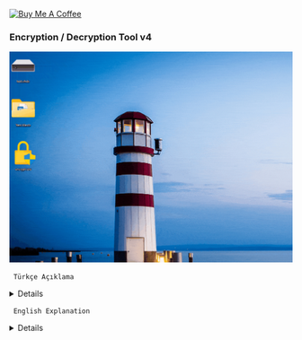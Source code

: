 <a href="https://buymeacoffee.com/abdullaherturk" target="_blank"><img src="https://cdn.buymeacoffee.com/buttons/v2/default-yellow.png" alt="Buy Me A Coffee" style="height: 60px !important;width: 217px !important;" ></a>

### Encryption / Decryption Tool v4

![sample](https://github.com/abdullah-erturk/Encryption-Decryption-Tool/blob/main/preview.gif)




     Türkçe Açıklama

<details>

### DİKKAT: v1 ile şifrelediğiniz bir dosyanın şifresini v2 - v3 - v4 ile çözemezsiniz. Önleminizi alın.


Bu program dosya şifreleme ve şifre çözme işlemlerini kolaylıkla gerçekleştirmenizi sağlar. Dosyalarınızı güvenle şifreleyebilir ve ihtiyaç duyduğunuzda şifresini çözebilirsiniz.

Virustotal Raporu:
https://www.virustotal.com/gui/file/824049eef4260912aaf7f98d9f38adef87672e96d8927e6a2de8eee4845a2962


### ÖZELLİKLER:

• AES-256 Şifreleme: Güvenli dosya şifreleme algoritması.

• Komut Satırı Kullanımı: Hızlı ve etkili işlem.

• Sağ Tık Menüsü Entegrasyonu: Dosyaları sağ tık menüsü aracılığıyla kolayca şifreleyin ya da şifrelerini çözün.

• Kullanıcıdan Alınan Parola ve Salt Değeri: Güvenliği artırır.

• Hata Yönetimi: Eksik dosya, yanlış parola veya salt gibi durumların ele alınması.

• Program taşınabilirdir, x bilgisayarında şifrelenmiş bir dosyanın/klasörün y bilgisayarında tekrardan şifresi çözülebilir.

• Şifreli dosyanın uzantısı .enc uzantısıdır.

• Şifreli klasörün uzantısı .encx uzantısıdır.


### KULLANIM:

Programın 2 tür kullanım yöntemi vardır.

#### Birinci yöntem (kurulum):
Programı çalıştırın, konsol ekranında programın kurulumu ile ilgili gelecek soruya "evet" cevabı verin.

Kurulum kısa sürede tamamlanacaktır.

Artık Windows ortamında her türlü dosya ve klasör üzerinde sağ tıkladığınızda dosyalar için 

"Dosya Şifrele" ve şifrelenmiş dosyalar için de "Dosya Şifresini Çöz"
 
ve klasörler için de 

"Klasörü Şifrele" ve şifrelenmiş dosyalar için de "Klasörü Şifresini Çöz" 

seçenekleri ile kullanabilirsiniz.

#### İkinci yöntem (sürükle-bırak-şifrele/şifre çöz):
Herhangi bir uzantıya sahip dosyayı veya klasör encrypt.exe dosyasının üzerine sürükleyip bırakın, bir konsol ekranı açılacak ve şifre ve salt değeri belirlemenizi isteyecektir.

Şifrelenmiş bir dosyanın/klasörün şifresini çözmek için .enc veya .encx uzantılı dosyayı encrypt.exe dosyasının üzerine sürükleyip bırakın ve önceden belirlediğiniz şifreyi ve salt değerini girin.


### NASIL ÇALIŞIR:

• Kullanıcıdan parola ve salt bilgilerin güvenli bir şekilde girilmesi istenir.

• Parola ve salt bilgileri kullanılarak bir AES-256 anahtarı oluşturulur.

• Dosya Şifrelenir.

• Orijinal dosyanın hash değeri hesaplanır ve dosya başına eklenir.

• AES algoritması ile dosya şifrelenir.

• Initialization Vector (IV) ve orijinal dosya uzantısı gibi bilgiler şifreli dosyanın başına eklenir.

• Yeni Dosya Oluşturulur: Şifrelenmiş dosya/klasör .enc veya .encx uzantısı ile kaydedilir ve orijinal dosya silinir.

• Şifreli dosya içeriğinde şifre ve salt bilgisi depolanmaz, sadece kullanıcının girdiği şifre ve salt bilgilerinin hash değeri depolanır.


### ÖNEMLİ NOTLAR:

Parolayı unutmanız durumunda şifreli dosyalarınızı bir daha açamazsınız. Bu nedenle parolanızı güvenli bir şekilde saklamanız önemlidir.

Program, uzantı ve boyut kısıtlaması olmaksızın her türlü dosya ve klasör şifreleyebilir. Yüksek boyutlu dosyaların/klasörlerin şifrelenme işlemi uzun sürebilir. 
5 GB'lık bir dosyanın şifreleme süresi yaklaşık 30 saniyedir. Elbette bu süre bilgisayarınızın donanım gücüne göre değişecektir.

Şifrelenmiş dosyaların orijinal uzantısı şifreleme esnasında kaybolur. Örneğin test.txt dosyasını şifrelediğinizde dosyanın yeni uzantısı .enc uzantısı ile birlite test.enc olacaktır.

Klasör veya dosya fark etmeksizin şifreleme işlemleri C:\ diski üzerinde kısıtlanmıştır. C:\ diski üzerinde sadece masaüstü ve İndirilen klasöründe şifreleme yapılabilir. 
Örnek:
D:\ diskinde bir dosya veya klasör şifrelendi ve bu şifreli dosya/klasör Kullanıcı klasörünün ana dizinine kopyalandı/taşındı. 
Artık o şifreli dosyanın/klasörün şifresi çözülemez, çünkü yasaklı bölgede.

Kullanıcı şifreyi çözmek istediğinde program şu uyarıyı verir:

DİKKAT: Bu klasör/dosya işletim sistemi tarafından kullanılan kritik sistem klasörüdür/dosyasıdır, şifreleme yapılamaz.

Bu kısıtlamanın amacı, acemi kullanıcıların işletim sistemi tarafından kullanılan klasör ve dosyaları yanlışlıkla şifrelemesinin önüne geçmektir.

C:\ diskinin ana dizininde şifreleme ve şifre çözme işlemleri yapılabilir ama işletim sisteminin kullandığı klasörler ve o klasörlerin içindeki diğer 
klasör ve dosyalarda program tarafından şifreleme işlemleri engellenir. 

Bu yollar şunlardır:
- `C:\Windows`
- `C:\Windows\System32`
- `C:\Program Files`
- `C:\Program Files (x86)`
- `C:\Users`
- `C:\ProgramData`
- `C:\$RECYCLE.BIN`
- `C:\System Volume Information`
- `C:\Users\<Username>\AppData`
- `C:\Users\<Username>\Documents`

Program tarafından C:\ diski üzerinde şifreleme işlemine izin verilen klasör yolu da şunlardır:
- `C:\Users\<Username>\Downloads`
- `C:\Users\<Username>\Desktop`

Bu dizinler dışında D:\ - E:\ - F:\ vb. diğer disklerde her türlü şifreleme işlemleri yapılabilir.

Program tamamen açık kaynak kodludur. Repodan indirip Visual Studio ile istediğiniz değişiklikleri yaparak derleyip kullanabilirsiniz.

</details>


     English Explanation

<details>


### ATTENTION A file encrypted with v1 cannot be decrypted with v2 - v3 - v4. Take your precautions.


This program allows you to easily perform file encryption and decryption operations. You can securely encrypt your files and decrypt them whenever you need.


Virustotal Report:
https://www.virustotal.com/gui/file/ee4e02361a710afc0defa9ac0dae3758ca3c461b293c43db1996609f413baba4

### FEATURES:
• AES-256 Encryption: Secure file encryption algorithm.

• Command-Line Usage: Fast and efficient operation.

• Right-Click Menu Integration: Easily encrypt or decrypt files via the right-click menu.

• User-Provided Password and Salt Value: Enhances security.

• Error Management: Handles scenarios such as missing files, incorrect passwords, or salts.

• The program is portable, a file/folder encrypted on computer x can be decrypted again on computer y.

• The extension of the encrypted file is .enc.

• The extension of the encrypted folder is .encx.


### USAGE:
The program offers 2 methods of use.

#### First Method (Installation):
Run the program, answer "yes" to the question about the installation of the program on the console screen.

The installation will be completed in a short time.

Now, when you right-click on any file and folder in the Windows environment, you can use the

"Encrypt File" for files and "Decrypt File" for encrypted files

and "Encrypt Folder" for folders and "Decrypt Folder" for encrypted folders options.

#### Second method (drag-drop-encrypt/decrypt):
Drag and drop any file or folder with any extension onto the encrypt.exe file, a console screen will pop up and ask you to specify the password and salt value.

To decrypt an encrypted file/folder, drag and drop the .enc or .encx file onto the encrypt.exe file and enter the password and salt value you specified before.


### HOW IT WORKS:
• The user is prompted to securely enter a password and salt value.

• An AES-256 key is generated using the password and salt information.

• The file is encrypted.

• The hash value of the original file is calculated and appended to the file.

• The file is encrypted using the AES algorithm.

• Information such as the Initialization Vector (IV) and the original file extension is prepended to the encrypted file.

• A New File is Created: The encrypted file is saved with a .enc extension, and the original file is deleted.

• The encrypted file does not store the password and salt values themselves but instead stores the hash of the user-entered password and salt.


### IMPORTANT NOTES:
If you forget the password, you will not be able to open your encrypted files again. Therefore, it is important to keep your password safe.

The program can encrypt all types of files and folders without extension and size restrictions. The encryption process of large files/folders may take a long time.

The encryption time of a 5 GB file is approximately 30 seconds. Of course, this time will vary depending on the hardware power of your computer.

The original extension of encrypted files is lost during encryption. For example, when you encrypt the test.txt file, the new extension of the file will be test.enc with the .enc extension.

Regardless of the folder or file, encryption operations are restricted on the C:\ disk. Encryption can only be done on the desktop and Downloads folders on the C:\ disk.

Example:
A file or folder was encrypted on the D:\ disk and this encrypted file/folder was copied/moved to the main directory of the User folder.
Now that encrypted file/folder cannot be decrypted because it is in a restricted area.

When the user tries to decrypt the password, the program gives the following warning:

WARNING: This folder/file is a critical system folder/file used by the operating system, encryption is not allowed.

The purpose of this restriction is to prevent novice users from accidentally encrypting folders and files used by the operating system.

Encryption and decryption operations can be performed in the main directory of the C:\ disk, but encryption operations are prevented by the program in the folders used by the operating system and other folders and files within those folders.

These paths are:
- `C:\Windows`
- `C:\Windows\System32`
- `C:\Program Files`
- `C:\Program Files (x86)`
- `C:\Users`
- `C:\ProgramData`
- `C:\$RECYCLE.BIN`
- `C:\System Volume Information`
- `C:\Users\<Username>\AppData`
- `C:\Users\<Username>\Documents`

The folder paths that the program allows to encrypt on the C:\ disk are:
- `C:\Users\<Username>\Downloads`
- `C:\Users\<Username>\Desktop`

Encryption operations can be performed on other disks such as D:\ - E:\ - F:\ etc. in addition to these directories.

The program is completely open source. You can download it from the repo, make the changes you want with Visual Studio, compile it and use it.

</details>
